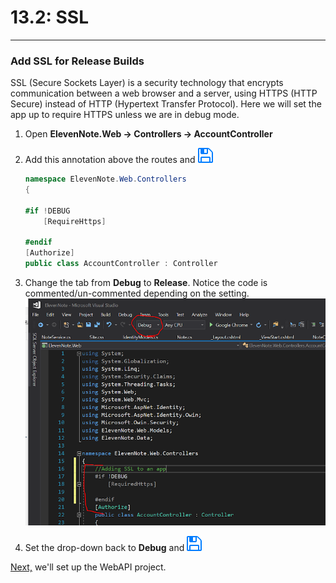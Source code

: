 # 13.2: SSL
---
### Add SSL for Release Builds
SSL (Secure Sockets Layer) is a security technology that encrypts communication between a web browser and a server, using HTTPS (HTTP Secure) instead of HTTP (Hypertext Transfer Protocol). Here we will set the app up to require HTTPS unless we are in debug mode.

1. Open **ElevenNote.Web -> Controllers -> AccountController**
2. Add this annotation above the routes and ![Save](../assets/font-awesome-save.png)

    ```cs
    namespace ElevenNote.Web.Controllers
    {

    #if !DEBUG
        [RequireHttps]
    
    #endif
    [Authorize]
    public class AccountController : Controller
    ```
3. Change the tab from **Debug** to **Release**. Notice the code is commented/un-commented depending on the setting.
    ![Debug v Release](../assets/13.2-A.png)

4. Set the drop-down back to **Debug** and ![Save](../assets/font-awesome-save.png)

[Next,](../14-WebAPI/14.0-WebAPISetup.md) we'll set up the WebAPI project.
